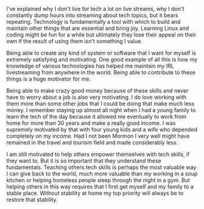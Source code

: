 I've explained why I don't live for tech a lot on live streams, why I don't constantly dump hours into streaming about tech topics, but it bears repeating. Technology is fundamentally a tool with which to build and maintain other things that are essential and bring joy. Learning Linux and coding might be fun for a while but ultimately they lose their appeal on their own if the result of using them isn't something I value.

Being able to create any kind of system or software that I want for myself is extremely satisfying and motivating. One good example of all this is how my knowledge of various technologies has helped me maintain my IRL livestreaming from anywhere in the world. Being able to contribute to these things is a huge motivator for me.

Being able to make crazy good money because of these skills and never have to worry about a job is also very motivating. I do love working with them more than some other jobs that I could be doing that make much less money. I remember staying up almost all night when I had a young family to learn the tech of the day because it allowed me eventually to work from home for more than 30 years and make a really good income. I was supremely motivated by that with four young kids and a wife who depended completely on my income. Had I not been Mormon I very well might have remained in the travel and tourism field and made considerably less.

I am still motivated to help others empower themselves with tech skills, if they want to. But it is so important that they understand these fundamentals. Teaching others tech skills is perhaps the most valuable way I can give back to the world, much more valuable than my working in a soup kitchen or helping homeless people sleep through the night in a gym. But helping others in this way requires that I first get myself and my family to a stable place. Without stability at home my top priority will always be to restore that stability.


